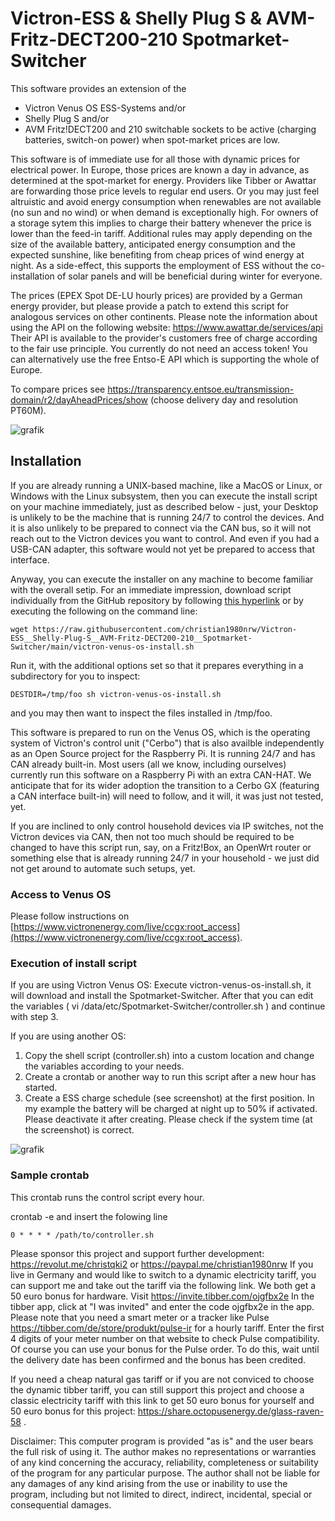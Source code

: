 # Victron-ESS & Shelly Plug S & AVM-Fritz-DECT200-210 Spotmarket-Switcher

This software provides an extension of the
- Victron Venus OS ESS-Systems and/or
- Shelly Plug S and/or
- AVM Fritz!DECT200 and 210 switchable sockets 
to be active (charging batteries, switch-on power) when spot-market prices are low.

This software is of immediate use for all those with dynamic prices for electrical power.
In Europe, those prices are known a day in advance, as determined at the spot-market for energy.
Providers like Tibber or Awattar are forwarding those price levels to regular end users.
Or you may just feel altruistic and avoid energy consumption when renewables are not available (no sun and no wind) or when demand is exceptionally high.
For owners of a storage sytem this implies to charge their battery whenever the price is lower
than the feed-in tariff.
Additional rules may apply depending on the size of the available battery, anticipated energy consumption
and the expected sunshine, like benefiting from cheap prices of wind energy at night.
As a side-effect, this supports the employment of ESS without the co-installation of solar panels
and will be beneficial during winter for everyone.

The prices (EPEX Spot DE-LU hourly prices) are provided by a German energy provider, 
but please provide a patch to extend this script for analogous services on other continents.
Please note the information about using the API on the following website: https://www.awattar.de/services/api
Their API is available to the provider's customers free of charge according to the fair use principle.
You currently do not need an access token! You can alternatively use the free Entso-E API which is supporting the whole of Europe.

To compare prices see
https://transparency.entsoe.eu/transmission-domain/r2/dayAheadPrices/show (choose delivery day and resolution PT60M).

![grafik](https://user-images.githubusercontent.com/6513794/224442951-c0155a48-f32b-43f4-8014-d86d60c3b311.png)

## Installation

If you are already running a UNIX-based machine, like a MacOS or Linux, or Windows with the Linux subsystem, then you can execute the install script on your machine immediately, just as described below - just, your Desktop is unlikely to be the machine that is running 24/7 to control the devices. And it is also unlikely to be prepared to connect via the CAN bus, so it will not reach out to the Victron devices you want to control. And even if you had a USB-CAN adapter, this software would not yet be prepared to access that interface.

Anyway, you can execute the installer on any machine to become familiar with the overall setip. For an immediate impression,
download script individually from the GitHub repository by following [this hyperlink](https://raw.githubusercontent.com/christian1980nrw/Victron-ESS__Shelly-Plug-S__AVM-Fritz-DECT200-210__Spotmarket-Switcher/main/victron-venus-os-install.sh) or by executing the following on the command line:
```
wget https://raw.githubusercontent.com/christian1980nrw/Victron-ESS__Shelly-Plug-S__AVM-Fritz-DECT200-210__Spotmarket-Switcher/main/victron-venus-os-install.sh
```

Run it, with the additional options set so that it prepares everything in a subdirectory for you to inspect:
```
DESTDIR=/tmp/foo sh victron-venus-os-install.sh
```
and you may then want to inspect the files installed in /tmp/foo.

This software is prepared to run on the Venus OS, which is the operating system of Victron's control unit ("Cerbo") that is also availble independently as an Open Source project for the Raspberry Pi. It is running 24/7 and has CAN already built-in.
Most users (all we know, including ourselves) currently run this software on a Raspberry Pi with an extra CAN-HAT.
We anticipate that for its wider adoption the transition to a Cerbo GX (featuring a CAN interface built-in) will need to follow, and it will, it was just not tested, yet.

If you are inclined to only control household devices via IP switches, not the Victron devices via CAN, then not too much should be required to be changed to have this script run, say, on a Fritz!Box, an OpenWrt router or something else that is already running 24/7 in your household - we just did not get around to automate such setups, yet.

### Access to Venus OS

Please follow instructions on [https://www.victronenergy.com/live/ccgx:root_access](https://www.victronenergy.com/live/ccgx:root_access).

### Execution of install script

If you are using Victron Venus OS: Execute victron-venus-os-install.sh, it will download and install the Spotmarket-Switcher.
After that you can edit the variables ( vi /data/etc/Spotmarket-Switcher/controller.sh ) and continue with step 3.

If you are using another OS:
1. Copy the shell script (controller.sh) into a custom location and change the variables according to your needs.
2. Create a crontab or another way to run this script after a new hour has started.
3. Create a ESS charge schedule (see screenshot) at the first position.
   In my example the battery will be charged at night up to 50% if activated.
   Please deactivate it after creating. Please check if the system time (at the screenshot) is correct.
   
![grafik](https://user-images.githubusercontent.com/6513794/206877184-b8bf0752-b5d5-4c1b-af15-800b6499cfc7.png)

### Sample crontab
This crontab runs the control script every hour.

crontab -e and insert the folowing line
```
0 * * * * /path/to/controller.sh
```

Please sponsor this project and support further development: https://revolut.me/christqki2 or https://paypal.me/christian1980nrw
If you live in Germany and would like to switch to a dynamic electricity tariff, you can support me and take out the tariff via the following link.
We both get a 50 euro bonus for hardware. Visit https://invite.tibber.com/ojgfbx2e
In the tibber app, click at "I was invited" and enter the code ojgfbx2e in the app.
Please note that you need a smart meter or a tracker like Pulse https://tibber.com/de/store/produkt/pulse-ir for a hourly tariff.
Enter the first 4 digits of your meter number on that website to check Pulse compatibility. Of course you can use your bonus for the Pulse order. To do this, wait until the delivery date has been confirmed and the bonus has been credited.

If you need a cheap natural gas tariff or if you are not conviced to choose the dynamic tibber tariff, you can still support this project and choose a classic electricity tariff with this link to get 50 euro bonus for yourself and 50 euro bonus for this project: https://share.octopusenergy.de/glass-raven-58 .

Disclaimer:
This computer program is provided "as is" and the user bears the full risk of using it.
The author makes no representations or warranties of any kind concerning the accuracy,
reliability, completeness or suitability of the program for any particular purpose.
The author shall not be liable for any damages of any kind arising from the use or inability to use the program,
including but not limited to direct, indirect, incidental, special or consequential damages.
